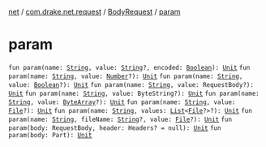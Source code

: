 [net](../../index.md) / [com.drake.net.request](../index.md) / [BodyRequest](index.md) / [param](./param.md)

# param

`fun param(name: `[`String`](https://kotlinlang.org/api/latest/jvm/stdlib/kotlin/-string/index.html)`, value: `[`String`](https://kotlinlang.org/api/latest/jvm/stdlib/kotlin/-string/index.html)`?, encoded: `[`Boolean`](https://kotlinlang.org/api/latest/jvm/stdlib/kotlin/-boolean/index.html)`): `[`Unit`](https://kotlinlang.org/api/latest/jvm/stdlib/kotlin/-unit/index.html)
`fun param(name: `[`String`](https://kotlinlang.org/api/latest/jvm/stdlib/kotlin/-string/index.html)`, value: `[`Number`](https://kotlinlang.org/api/latest/jvm/stdlib/kotlin/-number/index.html)`?): `[`Unit`](https://kotlinlang.org/api/latest/jvm/stdlib/kotlin/-unit/index.html)
`fun param(name: `[`String`](https://kotlinlang.org/api/latest/jvm/stdlib/kotlin/-string/index.html)`, value: `[`Boolean`](https://kotlinlang.org/api/latest/jvm/stdlib/kotlin/-boolean/index.html)`?): `[`Unit`](https://kotlinlang.org/api/latest/jvm/stdlib/kotlin/-unit/index.html)
`fun param(name: `[`String`](https://kotlinlang.org/api/latest/jvm/stdlib/kotlin/-string/index.html)`, value: RequestBody?): `[`Unit`](https://kotlinlang.org/api/latest/jvm/stdlib/kotlin/-unit/index.html)
`fun param(name: `[`String`](https://kotlinlang.org/api/latest/jvm/stdlib/kotlin/-string/index.html)`, value: ByteString?): `[`Unit`](https://kotlinlang.org/api/latest/jvm/stdlib/kotlin/-unit/index.html)
`fun param(name: `[`String`](https://kotlinlang.org/api/latest/jvm/stdlib/kotlin/-string/index.html)`, value: `[`ByteArray`](https://kotlinlang.org/api/latest/jvm/stdlib/kotlin/-byte-array/index.html)`?): `[`Unit`](https://kotlinlang.org/api/latest/jvm/stdlib/kotlin/-unit/index.html)
`fun param(name: `[`String`](https://kotlinlang.org/api/latest/jvm/stdlib/kotlin/-string/index.html)`, value: `[`File`](https://docs.oracle.com/javase/6/docs/api/java/io/File.html)`?): `[`Unit`](https://kotlinlang.org/api/latest/jvm/stdlib/kotlin/-unit/index.html)
`fun param(name: `[`String`](https://kotlinlang.org/api/latest/jvm/stdlib/kotlin/-string/index.html)`, values: `[`List`](https://kotlinlang.org/api/latest/jvm/stdlib/kotlin.collections/-list/index.html)`<`[`File`](https://docs.oracle.com/javase/6/docs/api/java/io/File.html)`?>?): `[`Unit`](https://kotlinlang.org/api/latest/jvm/stdlib/kotlin/-unit/index.html)
`fun param(name: `[`String`](https://kotlinlang.org/api/latest/jvm/stdlib/kotlin/-string/index.html)`, fileName: `[`String`](https://kotlinlang.org/api/latest/jvm/stdlib/kotlin/-string/index.html)`?, value: `[`File`](https://docs.oracle.com/javase/6/docs/api/java/io/File.html)`?): `[`Unit`](https://kotlinlang.org/api/latest/jvm/stdlib/kotlin/-unit/index.html)
`fun param(body: RequestBody, header: Headers? = null): `[`Unit`](https://kotlinlang.org/api/latest/jvm/stdlib/kotlin/-unit/index.html)
`fun param(body: Part): `[`Unit`](https://kotlinlang.org/api/latest/jvm/stdlib/kotlin/-unit/index.html)